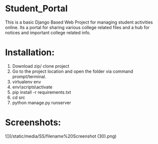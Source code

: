 # Student_Portal
This is a basic Django Based Web Project for managing student activities online. Its a portal for sharing various college related files and a hub for notices and important college related info. 

# Installation:
1. Download zip/ clone project
2. Go to the project location and open the folder via command prompt/terminal.
3. virtualenv env
4. env\scripts\activate
5. pip install -r requirements.txt
6. cd src
7. python manage.py runserver

# Screenshots:

![](/static/media/SS/filename%20Screenshot (30).png)

